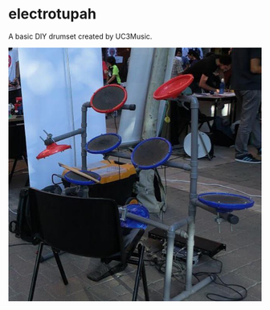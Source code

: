 # electrotupah
A basic DIY drumset created by UC3Music.

![Prototyping](https://github.com/UC3Music/electrotupah/blob/master/media/FeriaAsocis17.jpg)
